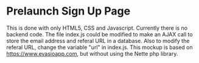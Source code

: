 # Prelaunch Sign Up Page

This is done with only HTML5, CSS and Javascript.  Currently there is no backend code.  The file index.js
could be modified to make an AJAX call to store the email address and referal URL in a database.  Also
to modify the referal URL, change the variable "url" in index.js.  This mockup is based on 
https://www.evasioapp.com, but without using the Nette php library.
